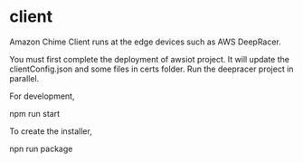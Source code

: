 # client 

Amazon Chime Client runs at the edge devices such as AWS DeepRacer.

You must first complete the deployment of awsiot project. It will update the clientConfig.json and some files in certs folder.
Run the deepracer project in parallel.

For development, 

npm run start

To create the installer,

npn run package